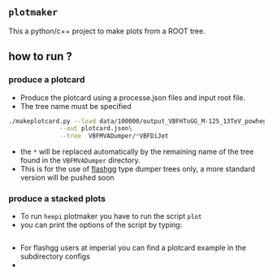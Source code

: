 ## `plotmaker` 
This a python/c++ project to make plots from a ROOT tree.


## how to run ? 

### produce a plotcard 
* Produce the plotcard using a processe.json files and input root file. 
* The tree name must be specified

```bash
./makeplotcard.py --load data/100000/output_VBFHToGG_M-125_13TeV_powheg_pythia8_numEvent100000_histos.root\
	          --out plotcard.json\
	          --tree  VBFMVADumper/*VBFDiJet
```
* the `*` will be replaced automatically by the remaining name of the tree found in the `VBFMVADumper` directory.
* This is for the use of [flashgg](https://github.com/cms-analysis/flashgg) type dumper trees only, a more standard version will be pushed soon

### produce a stacked plots
* To run `heepi` plotmaker you have to run the script `plot`
* you can print the options of the script by typing:
```bash


```

* For flashgg users at imperial you can find a plotcard example in the subdirectory configs
* 



